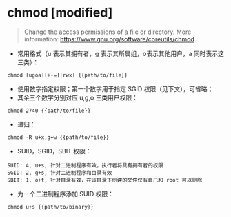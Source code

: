 # chmod [modified]

> Change the access permissions of a file or directory.
> More information: <https://www.gnu.org/software/coreutils/chmod>.

- 常用格式（u 表示其拥有者，g 表示其所属组，o表示其他用户，a 同时表示这三类）：

`chmod [ugoa][+-=][rwx] {{path/to/file}}`

- 使用数字指定权限；第一个数字用于指定 SGID 权限（见下文），可省略；
- 其余三个数字分别对应 u,g,o 三类用户权限：

`chmod 2740 {{path/to/file}}`

- 递归：

`chmod -R u+x,g+w {{path/to/file}}`

- SUID，SGID，SBIT 权限：

```
SUID: 4, u+s, 针对二进制程序有效，执行者将具有拥有者的权限
SGID: 2, g+s, 针对二进制程序和目录有效
SBIT: 1, o+t, 针对目录有效，在该目录下创建的文件仅有自己和 root 可以删除
```

- 为一个二进制程序添加 SUID 权限：

`chmod u+s {{path/to/binary}}`

